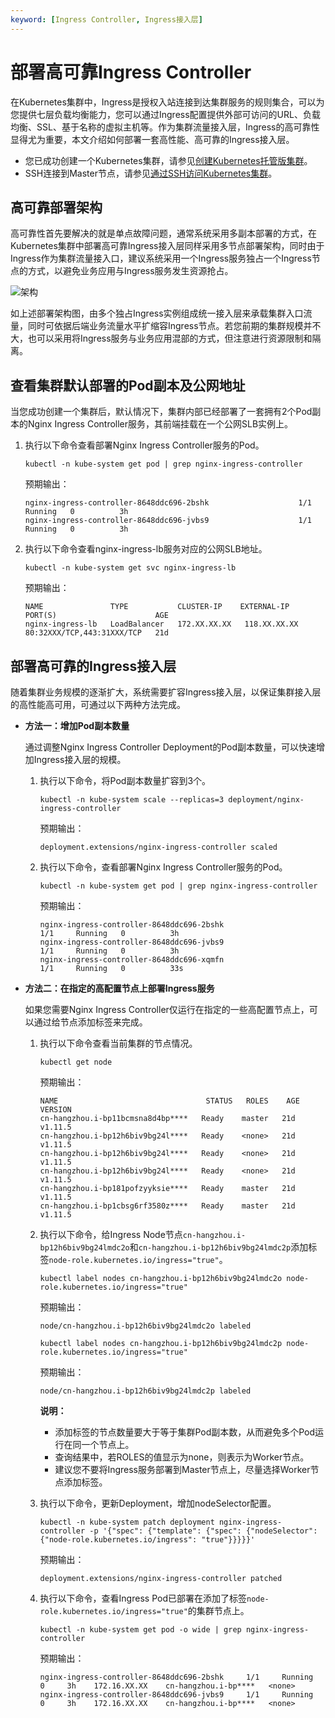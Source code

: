 ```yaml
---
keyword: [Ingress Controller, Ingress接入层]
---
```


# 部署高可靠Ingress Controller

在Kubernetes集群中，Ingress是授权入站连接到达集群服务的规则集合，可以为您提供七层负载均衡能力，您可以通过Ingress配置提供外部可访问的URL、负载均衡、SSL、基于名称的虚拟主机等。作为集群流量接入层，Ingress的高可靠性显得尤为重要，本文介绍如何部署一套高性能、高可靠的Ingress接入层。

-   您已成功创建一个Kubernetes集群，请参见[创建Kubernetes托管版集群](/cn.zh-CN/Kubernetes集群用户指南/集群/创建集群/创建Kubernetes托管版集群.md)。
-   SSH连接到Master节点，请参见[通过SSH访问Kubernetes集群](/cn.zh-CN/Kubernetes集群用户指南/集群/连接集群/通过SSH访问Kubernetes集群.md)。

## 高可靠部署架构

高可靠性首先要解决的就是单点故障问题，通常系统采用多副本部署的方式，在Kubernetes集群中部署高可靠Ingress接入层同样采用多节点部署架构，同时由于Ingress作为集群流量接入口，建议系统采用一个Ingress服务独占一个Ingress节点的方式，以避免业务应用与Ingress服务发生资源抢占。

![架构](https://static-aliyun-doc.oss-accelerate.aliyuncs.com/assets/img/zh-CN/3116659951/p10101.png)

如上述部署架构图，由多个独占Ingress实例组成统一接入层来承载集群入口流量，同时可依据后端业务流量水平扩缩容Ingress节点。若您前期的集群规模并不大，也可以采用将Ingress服务与业务应用混部的方式，但注意进行资源限制和隔离。

## 查看集群默认部署的Pod副本及公网地址

当您成功创建一个集群后，默认情况下，集群内部已经部署了一套拥有2个Pod副本的Nginx Ingress Controller服务，其前端挂载在一个公网SLB实例上。

1.  执行以下命令查看部署Nginx Ingress Controller服务的Pod。

    ```
    kubectl -n kube-system get pod | grep nginx-ingress-controller
    ```

    预期输出：

    ```
    nginx-ingress-controller-8648ddc696-2bshk                    1/1     Running   0          3h
    nginx-ingress-controller-8648ddc696-jvbs9                    1/1     Running   0          3h
    ```

2.  执行以下命令查看nginx-ingress-lb服务对应的公网SLB地址。

    ```
    kubectl -n kube-system get svc nginx-ingress-lb
    ```

    预期输出：

    ```
    NAME               TYPE           CLUSTER-IP    EXTERNAL-IP      PORT(S)                      AGE
    nginx-ingress-lb   LoadBalancer   172.XX.XX.XX   118.XX.XX.XX   80:32XXX/TCP,443:31XXX/TCP   21d
    ```


## 部署高可靠的Ingress接入层

随着集群业务规模的逐渐扩大，系统需要扩容Ingress接入层，以保证集群接入层的高性能高可用，可通过以下两种方法完成。

-   **方法一：增加Pod副本数量**

    通过调整Nginx Ingress Controller Deployment的Pod副本数量，可以快速增加Ingress接入层的规模。

    1.  执行以下命令，将Pod副本数量扩容到3个。

        ```
        kubectl -n kube-system scale --replicas=3 deployment/nginx-ingress-controller
        ```

        预期输出：

        ```
        deployment.extensions/nginx-ingress-controller scaled
        ```

    2.  执行以下命令，查看部署Nginx Ingress Controller服务的Pod。

        ```
        kubectl -n kube-system get pod | grep nginx-ingress-controller
        ```

        预期输出：

        ```
        nginx-ingress-controller-8648ddc696-2bshk                    1/1     Running   0          3h
        nginx-ingress-controller-8648ddc696-jvbs9                    1/1     Running   0          3h
        nginx-ingress-controller-8648ddc696-xqmfn                    1/1     Running   0          33s
        ```

-   **方法二：在指定的高配置节点上部署Ingress服务**

    如果您需要Nginx Ingress Controller仅运行在指定的一些高配置节点上，可以通过给节点添加标签来完成。

    1.  执行以下命令查看当前集群的节点情况。

        ```
        kubectl get node
        ```

        预期输出：

        ```
        NAME                                 STATUS   ROLES    AGE   VERSION
        cn-hangzhou.i-bp11bcmsna8d4bp****   Ready    master   21d   v1.11.5
        cn-hangzhou.i-bp12h6biv9bg24l****   Ready    <none>   21d   v1.11.5
        cn-hangzhou.i-bp12h6biv9bg24l****   Ready    <none>   21d   v1.11.5
        cn-hangzhou.i-bp12h6biv9bg24l****   Ready    <none>   21d   v1.11.5
        cn-hangzhou.i-bp181pofzyyksie****   Ready    master   21d   v1.11.5
        cn-hangzhou.i-bp1cbsg6rf3580z****   Ready    master   21d   v1.11.5
        ```

    2.  执行以下命令，给Ingress Node节点`cn-hangzhou.i-bp12h6biv9bg24lmdc2o`和`cn-hangzhou.i-bp12h6biv9bg24lmdc2p`添加标签`node-role.kubernetes.io/ingress="true"`。

        ```
        kubectl label nodes cn-hangzhou.i-bp12h6biv9bg24lmdc2o node-role.kubernetes.io/ingress="true"
        ```

        预期输出：

        ```
        node/cn-hangzhou.i-bp12h6biv9bg24lmdc2o labeled
        ```

        ```
        kubectl label nodes cn-hangzhou.i-bp12h6biv9bg24lmdc2p node-role.kubernetes.io/ingress="true"
        ```

        预期输出：

        ```
        node/cn-hangzhou.i-bp12h6biv9bg24lmdc2p labeled
        ```

        **说明：**

        -   添加标签的节点数量要大于等于集群Pod副本数，从而避免多个Pod运行在同一个节点上。
        -   查询结果中，若ROLES的值显示为none，则表示为Worker节点。
        -   建议您不要将Ingress服务部署到Master节点上，尽量选择Worker节点添加标签。
    3.  执行以下命令，更新Deployment，增加nodeSelector配置。

        ```
        kubectl -n kube-system patch deployment nginx-ingress-controller -p '{"spec": {"template": {"spec": {"nodeSelector": {"node-role.kubernetes.io/ingress": "true"}}}}}'
        ```

        预期输出：

        ```
        deployment.extensions/nginx-ingress-controller patched
        ```

    4.  执行以下命令，查看Ingress Pod已部署在添加了标签`node-role.kubernetes.io/ingress="true"`的集群节点上。

        ```
        kubectl -n kube-system get pod -o wide | grep nginx-ingress-controller
        ```

        预期输出：

        ```
        nginx-ingress-controller-8648ddc696-2bshk     1/1     Running   0     3h    172.16.XX.XX    cn-hangzhou.i-bp****   <none>
        nginx-ingress-controller-8648ddc696-jvbs9     1/1     Running   0     3h    172.16.XX.XX    cn-hangzhou.i-bp****   <none>
        ```


